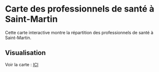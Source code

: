﻿# Carte des professionnels de santé à Saint-Martin

Cette carte interactive montre la répartition des professionnels de santé à Saint-Martin.

## Visualisation

Voir la carte : [ICI](https://clement2323.github.io/medecins_saint_martin/)

